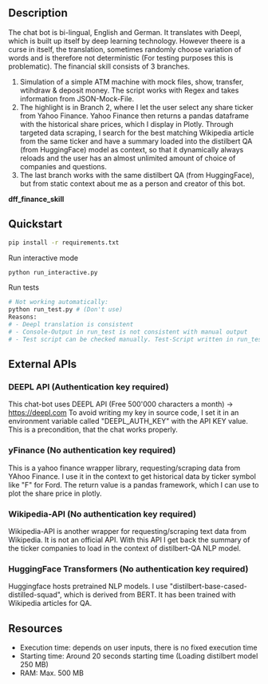 ## Description

The chat bot is bi-lingual, English and German. It translates with Deepl, which is built up itself by deep learning technology. However theere is a curse in itself, the translation,
sometimes randomly choose variation of words and is therefore not deterministic (For testing purposes this is problematic).
The financial skill consists of 3 branches.

1. Simulation of a simple ATM machine with mock files, show, transfer, wtihdraw & deposit money. The script works with Regex and takes information from JSON-Mock-File.
2. The highlight is in Branch 2, where I let the user select any share ticker from Yahoo Finance. Yahoo Finance then returns a pandas dataframe with the historical share prices, which I display in Plotly. Through targeted data scraping, I search for the best matching Wikipedia article from the same ticker and have a summary loaded into the distilbert QA (from HuggingFace) model as context, so that it dynamically always reloads and the user has an almost unlimited amount of choice of companies and questions.
3. The last branch works with the same distilbert QA (from HuggingFace), but from static context about me as a person and creator of this bot.


**dff_finance_skill** 
## Quickstart

```bash
pip install -r requirements.txt
```
Run interactive mode
```bash
python run_interactive.py
```
Run tests
```bash
# Not working automatically:
python run_test.py # (Don't use)
Reasons:
# - Deepl translation is consistent
# - Console-Output in run_test is not consistent with manual output
# - Test script can be checked manually. Test-Script written in run_test.py for manual retesting.
```
## External APIs
### DEEPL API (Authentication key required)
This chat-bot uses DEEPL API (Free 500'000 characters a month) -> https://deepl.com
To avoid writing my key in source code, I set it in an environment variable
called "DEEPL_AUTH_KEY" with the API KEY value. This is a precondition, that the chat works properly.

### yFinance (No authentication key required)
This is a yahoo finance wrapper library, requesting/scraping data from YAhoo Finance.
I use it in the context to get historical data by ticker symbol like "F" for Ford.
The return value is a pandas framework, which I can use to plot the share price in plotly.

### Wikipedia-API (No authentication key required)
Wikipedia-API is another wrapper for requesting/scraping text data from Wikipedia. It is not an official API.
With this API I get back the summary of the ticker companies to load in the context of distilbert-QA NLP model.

### HuggingFace Transformers (No authentication key required)
Huggingface hosts pretrained NLP models. I use "distilbert-base-cased-distilled-squad", which is derived from BERT.
It has been trained with Wikipedia articles for QA.

## Resources
* Execution time: depends on user inputs, there is no fixed execution time
* Starting time: Around 20 seconds starting time (Loading distilbert model 250 MB)
* RAM: Max. 500 MB
